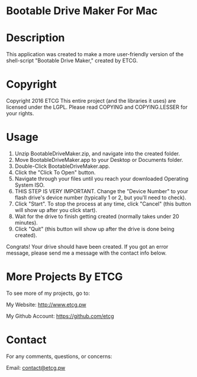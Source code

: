 # Bootable Drive Maker For Mac

# Description
This application was created to make a more user-friendly version of the shell-script "Bootable Drive Maker," created by ETCG.

# Copyright
Copyright 2016 ETCG
This entire project (and the libraries it uses) are licensed under the LGPL. Please read COPYING and COPYING.LESSER for your rights.

# Usage
1. Unzip BootableDriveMaker.zip, and navigate into the created folder.
2. Move BootableDriveMaker.app to your Desktop or Documents folder.
3. Double-Click BootableDriveMaker.app.
4. Click the "Click To Open" button.
5. Navigate through your files until you reach your downloaded Operating System ISO.
6. THIS STEP IS VERY IMPORTANT. Change the "Device Number" to your flash drive's device number (typically 1 or 2, but you'll need to check).
7. Click "Start". To stop the process at any time, click "Cancel" (this button will show up after you click start).
8. Wait for the drive to finish getting created (normally takes under 20 minutes).
9. Click "Quit" (this button will show up after the drive is done being created).

Congrats! Your drive should have been created. 
If you got an error message, please send me a message with the contact info below.

# More Projects By ETCG
To see more of my projects, go to:

My Website: http://www.etcg.pw

My Github Account: https://github.com/etcg

# Contact
For any comments, questions, or concerns:

Email: contact@etcg.pw
